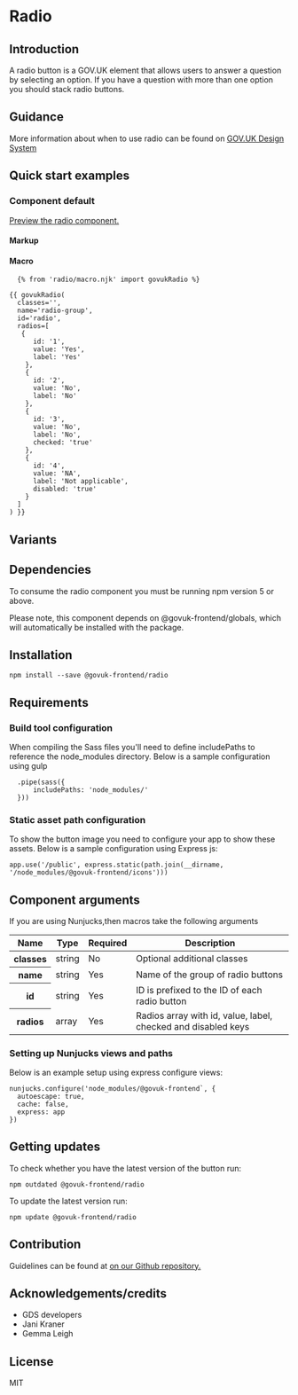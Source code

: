# Radio

## Introduction

A radio button is a GOV.UK element that allows users to answer a question by selecting an option. If you have a question with more than one option you should stack radio buttons.

## Guidance

More information about when to use radio can be found on [GOV.UK Design System](http://www.linktodesignsystem.com/radio "Link to read guidance on the use of radio on Gov.uk Design system website")

## Quick start examples

### Component default

[Preview the radio component.](http://govuk-frontend-review.herokuapp.com/components/radio/preview)

#### Markup

#### Macro

      {% from 'radio/macro.njk' import govukRadio %}

    {{ govukRadio(
      classes='',
      name='radio-group',
      id='radio',
      radios=[
       {
          id: '1',
          value: 'Yes',
          label: 'Yes'
        },
        {
          id: '2',
          value: 'No',
          label: 'No'
        },
        {
          id: '3',
          value: 'No',
          label: 'No',
          checked: 'true'
        },
        {
          id: '4',
          value: 'NA',
          label: 'Not applicable',
          disabled: 'true'
        }
      ]
    ) }}

## Variants

## Dependencies

To consume the radio component you must be running npm version 5 or above.

Please note, this component depends on @govuk-frontend/globals, which will automatically be installed with the package.

## Installation

    npm install --save @govuk-frontend/radio

## Requirements

### Build tool configuration

When compiling the Sass files you'll need to define includePaths to reference the node_modules directory. Below is a sample configuration using gulp

      .pipe(sass({
          includePaths: 'node_modules/'
      }))

### Static asset path configuration

To show the button image you need to configure your app to show these assets. Below is a sample configuration using Express js:

    app.use('/public', express.static(path.join(__dirname, '/node_modules/@govuk-frontend/icons')))

## Component arguments

If you are using Nunjucks,then macros take the following arguments

<div>

<table class="govuk-c-table ">

<thead class="govuk-c-table__head">

<tr class="govuk-c-table__row">

<th class="govuk-c-table__header " scope="col">Name</th>

<th class="govuk-c-table__header " scope="col">Type</th>

<th class="govuk-c-table__header " scope="col">Required</th>

<th class="govuk-c-table__header " scope="col">Description</th>

</tr>

</thead>

<tbody class="govuk-c-table__body">

<tr class="govuk-c-table__row">

<th class="govuk-c-table__header" scope="row">classes</th>

<td class="govuk-c-table__cell ">string</td>

<td class="govuk-c-table__cell ">No</td>

<td class="govuk-c-table__cell ">Optional additional classes</td>

</tr>

<tr class="govuk-c-table__row">

<th class="govuk-c-table__header" scope="row">name</th>

<td class="govuk-c-table__cell ">string</td>

<td class="govuk-c-table__cell ">Yes</td>

<td class="govuk-c-table__cell ">Name of the group of radio buttons</td>

</tr>

<tr class="govuk-c-table__row">

<th class="govuk-c-table__header" scope="row">id</th>

<td class="govuk-c-table__cell ">string</td>

<td class="govuk-c-table__cell ">Yes</td>

<td class="govuk-c-table__cell ">ID is prefixed to the ID of each radio button</td>

</tr>

<tr class="govuk-c-table__row">

<th class="govuk-c-table__header" scope="row">radios</th>

<td class="govuk-c-table__cell ">array</td>

<td class="govuk-c-table__cell ">Yes</td>

<td class="govuk-c-table__cell ">Radios array with id, value, label, checked and disabled keys</td>

</tr>

</tbody>

</table>

</div>

### Setting up Nunjucks views and paths

Below is an example setup using express configure views:

    nunjucks.configure('node_modules/@govuk-frontend`, {
      autoescape: true,
      cache: false,
      express: app
    })

## Getting updates

To check whether you have the latest version of the button run:

    npm outdated @govuk-frontend/radio

To update the latest version run:

    npm update @govuk-frontend/radio

## Contribution

Guidelines can be found at [on our Github repository.](https://github.com/alphagov/govuk-frontend/blob/master/CONTRIBUTING.md "link to contributing guidelines on our github repository")

## Acknowledgements/credits

*   GDS developers
*   Jani Kraner
*   Gemma Leigh

## License

MIT